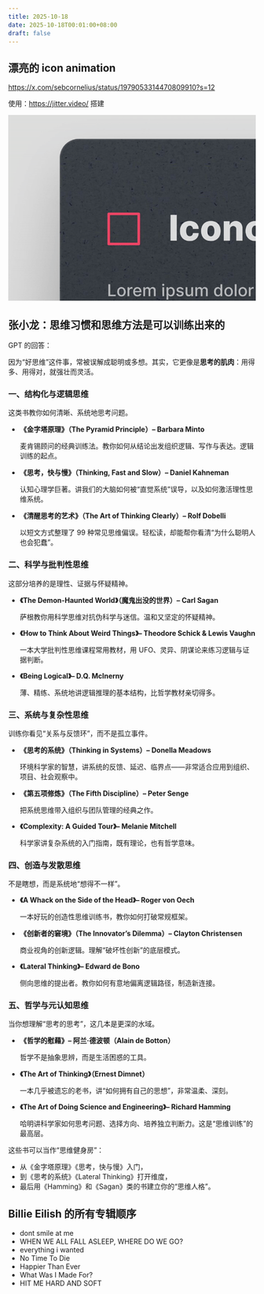 ```yaml
---
title: 2025-10-18
date: 2025-10-18T00:01:00+08:00
draft: false
---
```


## 漂亮的 icon animation

https://x.com/sebcornelius/status/1979053314470809910?s=12

使用：https://jitter.video/ 搭建

![8lineanimatedicons-nowindarkmode.-ezgif.com-video-to-gif-converter](https://raw.githubusercontent.com/huyixi/Pics/main/uPic/8lineanimatedicons-nowindarkmode.-ezgif.com-video-to-gif-converter_20251018.gif)

## 张小龙：思维习惯和思维方法是可以训练出来的

GPT 的回答：

因为“好思维”这件事，常被误解成聪明或多想。其实，它更像是**思考的肌肉**：用得多、用得对，就强壮而灵活。

### 一、结构化与逻辑思维

这类书教你如何清晰、系统地思考问题。

- **《金字塔原理》（The Pyramid Principle）– Barbara Minto**

  麦肯锡顾问的经典训练法。教你如何从结论出发组织逻辑、写作与表达。逻辑训练的起点。

- **《思考，快与慢》（Thinking, Fast and Slow）– Daniel Kahneman**

  认知心理学巨著。讲我们的大脑如何被“直觉系统”误导，以及如何激活理性思维系统。

- **《清醒思考的艺术》（The Art of Thinking Clearly）– Rolf Dobelli**

  以短文方式整理了 99 种常见思维偏误。轻松读，却能帮你看清“为什么聪明人也会犯蠢”。

### 二、科学与批判性思维

这部分培养的是理性、证据与怀疑精神。

- **《The Demon-Haunted World》（魔鬼出没的世界）– Carl Sagan**

  萨根教你用科学思维对抗伪科学与迷信。温和又坚定的怀疑精神。

- **《How to Think About Weird Things》– Theodore Schick & Lewis Vaughn**

  一本大学批判性思维课程常用教材，用 UFO、灵异、阴谋论来练习逻辑与证据判断。

- **《Being Logical》– D.Q. McInerny**

  薄、精练、系统地讲逻辑推理的基本结构，比哲学教材亲切得多。

### 三、系统与复杂性思维

训练你看见“关系与反馈环”，而不是孤立事件。

- **《思考的系统》（Thinking in Systems）– Donella Meadows**

  环境科学家的智慧，讲系统的反馈、延迟、临界点——非常适合应用到组织、项目、社会观察中。

- **《第五项修炼》（The Fifth Discipline）– Peter Senge**

  把系统思维带入组织与团队管理的经典之作。

- **《Complexity: A Guided Tour》– Melanie Mitchell**

  科学家讲复杂系统的入门指南，既有理论，也有哲学意味。

### 四、创造与发散思维

不是瞎想，而是系统地“想得不一样”。

- **《A Whack on the Side of the Head》– Roger von Oech**

  一本好玩的创造性思维训练书，教你如何打破常规框架。

- **《创新者的窘境》（The Innovator’s Dilemma）– Clayton Christensen**

  商业视角的创新逻辑。理解“破坏性创新”的底层模式。

- **《Lateral Thinking》– Edward de Bono**

  侧向思维的提出者。教你如何有意地偏离逻辑路径，制造新连接。

### 五、哲学与元认知思维

当你想理解“思考的思考”，这几本是更深的水域。

- **《哲学的慰藉》– 阿兰·德波顿（Alain de Botton）**

  哲学不是抽象思辨，而是生活困惑的工具。

- **《The Art of Thinking》（Ernest Dimnet）**

  一本几乎被遗忘的老书，讲“如何拥有自己的思想”，非常温柔、深刻。

- **《The Art of Doing Science and Engineering》– Richard Hamming**

  哈明讲科学家如何思考问题、选择方向、培养独立判断力。这是“思维训练”的最高层。

这些书可以当作“思维健身房”：

- 从《金字塔原理》《思考，快与慢》入门，
- 到《思考的系统》《Lateral Thinking》打开维度，
- 最后用《Hamming》和《Sagan》类的书建立你的“思维人格”。

## Billie Eilish 的所有专辑顺序

- dont smile at me
- WHEN WE ALL FALL ASLEEP, WHERE DO WE GO?
- everything i wanted
- No Time To Die
- Happier Than Ever
- What Was I Made For?
- HIT ME HARD AND SOFT
